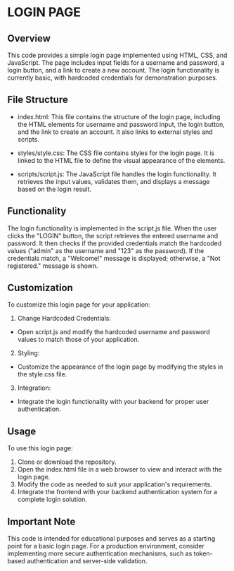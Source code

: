 # LOGIN PAGE

## Overview
This code provides a simple login page implemented using HTML, CSS, and JavaScript. The page includes input fields for a username and password, a login button, and a link to create a new account. The login functionality is currently basic, with hardcoded credentials for demonstration purposes.

## File Structure
* index.html: This file contains the structure of the login page, including the HTML elements for username and password input, the login button, and the link to create an account. It also links to external styles and scripts.

* styles/style.css: The CSS file contains styles for the login page. It is linked to the HTML file to define the visual appearance of the elements.

* scripts/script.js: The JavaScript file handles the login functionality. It retrieves the input values, validates them, and displays a message based on the login result.

## Functionality
The login functionality is implemented in the script.js file. When the user clicks the "LOGIN" button, the script retrieves the entered username and password. It then checks if the provided credentials match the hardcoded values ("admin" as the username and "123" as the password). If the credentials match, a "Welcome!" message is displayed; otherwise, a "Not registered." message is shown.

## Customization
To customize this login page for your application:

1. Change Hardcoded Credentials:
* Open script.js and modify the hardcoded username and password values to match those of your application.

2. Styling:
* Customize the appearance of the login page by modifying the styles in the style.css file.

3. Integration:
* Integrate the login functionality with your backend for proper user authentication.

## Usage
To use this login page:

1. Clone or download the repository.
2. Open the index.html file in a web browser to view and interact with the login page.
3. Modify the code as needed to suit your application's requirements.
4. Integrate the frontend with your backend authentication system for a complete login solution.

## Important Note
This code is intended for educational purposes and serves as a starting point for a basic login page. For a production environment, consider implementing more secure authentication mechanisms, such as token-based authentication and server-side validation.